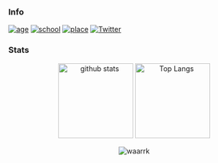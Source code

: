 ### Info
[![age](https://img.shields.io/badge/age-20-red)](LICENSE)
[![school](https://img.shields.io/badge/school-kosen-green)](LICENSE)
[![place](https://img.shields.io/badge/place-nagaoka-yellow)](LICENSE)
[![Twitter](https://img.shields.io/badge/twitter-waarrk-blue)](https://twitter.com/waarrk)

### Stats

<p align="center"> 
  <img alt="github stats" height="150px" src="https://github-readme-stats.vercel.app/api?username=waarrk&theme=onedark&show_icons=ture&count_private=true" />
  <img alt="Top Langs" height="150px" src="https://github-readme-stats.vercel.app/api/top-langs/?username=waarrk&layout=compact&show_icons=true&theme=onedark" />
</p>

<p align="center"><img src="https://github-readme-streak-stats.herokuapp.com/?user=m0rp43us&theme=black-ice&hide_border=true&stroke=0000&background=0D1117&ring=e05397&fire=e05397&currStreakLabel=e05397&bg_color=30,e96443,904e95&title_color=fff&text_color=fff" alt="waarrk" /></p>

<!--
**waarrk/waarrk** is a ✨ _special_ ✨ repository because its `README.md` (this file) appears on your GitHub profile.

Here are some ideas to get you started:

- 🔭 I’m currently working on ...
- 🌱 I’m currently learning ...
- 👯 I’m looking to collaborate on ...
- 🤔 I’m looking for help with ...
- 💬 Ask me about ...
- 📫 How to reach me: ...
- 😄 Pronouns: ...
- ⚡ Fun fact: ...
-->
